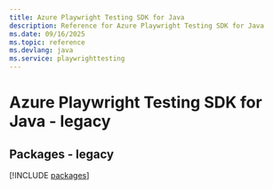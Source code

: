 ```yaml
---
title: Azure Playwright Testing SDK for Java
description: Reference for Azure Playwright Testing SDK for Java
ms.date: 09/16/2025
ms.topic: reference
ms.devlang: java
ms.service: playwrighttesting
---
```

# Azure Playwright Testing SDK for Java - legacy
## Packages - legacy
[!INCLUDE [packages](playwright-testing-index.md)]